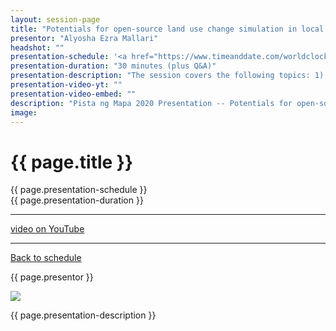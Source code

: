 ```yaml
---
layout: session-page
title: "Potentials for open-source land use change simulation in local planning"
presentor: "Alyosha Ezra Mallari"
headshot: ""
presentation-schedule: '<a href="https://www.timeanddate.com/worldclock/fixedtime.html?iso=2020-11-13T09:00:00Z">13 Nov 2020, 17:00 UTC+8</a>'
presentation-duration: "30 minutes (plus Q&A)"
presentation-description: "The session covers the following topics: 1) Background of land use change modelling/simulation,  2) Outline of different land use change models, 3) Philippine context of land use change modelling/simulation, 4) Future directions of open-source GIS application for land use simulation"
presentation-video-yt: ""
presentation-video-embed: ""
description: "Pista ng Mapa 2020 Presentation -- Potentials for open-source land use change simulation in local planning by Alyosha Ezra Mallari"
image:
---
```


<h1 class="color-pnm-blue">{{ page.title }}</h1>
<div class="row my-4">
<section class="col-lg-3">
<p class="small">{{ page.presentation-schedule }}<br>
{{ page.presentation-duration }}
</p>
<hr>
<p class="small">
<a href="{{ page.presentation-video-yt }}">video on YouTube</a>
</p>
<hr>
<p class="small"><a href="{{ site.baseurl }}/programme/">Back to schedule</a>
</p>
</section>
<section class="col-lg-9">
<p>{{ page.presentor }}</p>
<img class="img-fluid border border-primary rounded p-2" src="{{ site.baseurl }}/assets/img/site/WFH_Feels_full_bg.png">
<!-- <div class="embed-responsive embed-responsive-16by9">
<embed class="mb-4 embed-responsive-item" src="{{ page.presentation-video-embed }}"> 
</div> -->
<p class="mt-4">{{ page.presentation-description }}
</p>
</section>
</div>